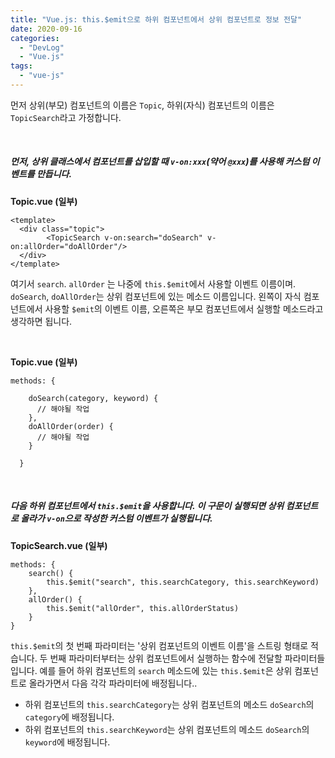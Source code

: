 ```yaml
---
title: "Vue.js: this.$emit으로 하위 컴포넌트에서 상위 컴포넌트로 정보 전달"
date: 2020-09-16
categories: 
  - "DevLog"
  - "Vue.js"
tags: 
  - "vue-js"
---
```


먼저 상위(부모) 컴포넌트의 이름은 `Topic`, 하위(자식) 컴포넌트의 이름은 `TopicSearch`라고 가정합니다.

 

##### **먼저, 상위 클래스에서 컴포넌트를 삽입할 때 `v-on:xxx`(약어 `@xxx`)를 사용해 커스텀 이벤트를 만듭니다.**

**Topic.vue (일부)**

```
<template>
  <div class="topic">
        <TopicSearch v-on:search="doSearch" v-on:allOrder="doAllOrder"/>
  </div>
</template>
```

여기서 `search`. `allOrder` 는 나중에 `this.$emit`에서 사용할 이벤트 이름이며. `doSearch`, `doAllOrder`는 상위 컴포넌트에 있는 메소드 이름입니다. 왼쪽이 자식 컴포넌트에서 사용할 `$emit`의 이벤트 이름, 오른쪽은 부모 컴포넌트에서 실행할 메소드라고 생각하면 됩니다.

 

**Topic.vue (일부)**

```
methods: {
   
    doSearch(category, keyword) {
      // 해야될 작업
    },
    doAllOrder(order) {
      // 해야될 작업
    }

  }
```

 

##### **다음 하위 컴포넌트에서 `this.$emit`을 사용합니다. 이 구문이 실행되면 상위 컴포넌트로 올라가 `v-on`으로 작성한 커스텀 이벤트가 실행됩니다.**

**TopicSearch.vue (일부)**

```
methods: {
    search() {
        this.$emit("search", this.searchCategory, this.searchKeyword)
    },
    allOrder() {
        this.$emit("allOrder", this.allOrderStatus)
    }
}
```

`this.$emit`의 첫 번째 파라미터는 '상위 컴포넌트의 이벤트 이름'을 스트링 형태로 적습니다. 두 번째 파라미터부터는 상위 컴포넌트에서 실행하는 함수에 전달할 파라미터들입니다. 예를 들어 하위 컴포넌트의 `search` 메소드에 있는 `this.$emit`은 상위 컴포넌트로 올라가면서 다음 각각 파라미터에 배정됩니다..

- 하위 컴포넌트의 `this.searchCategory`는 상위 컴포넌트의 메소드 `doSearch`의 `category`에 배정됩니다.
- 하위 컴포넌트의 `this.searchKeyword`는 상위 컴포넌트의 메소드 `doSearch`의 `keyword`에 배정됩니다.
